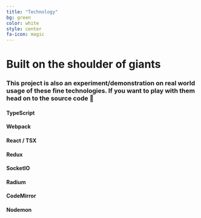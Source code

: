 ```yaml
---
title: "Technology"
bg: green
color: white
style: center
fa-icon: magic
---
```


# Built on the shoulder of giants

### This project is also an experiment/demonstration on real world usage of these fine technologies. If you want to play with them head on to the source code 🌹

#### TypeScript

#### Webpack

#### React / TSX

#### Redux

#### SocketIO

#### Radium

#### CodeMirror

#### Nodemon
